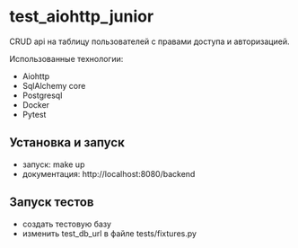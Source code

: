 # test_aiohttp_junior

CRUD api на таблицу пользователей с правами доступа и авторизацией.

Использованные технологии:
- Aiohttp
- SqlAlchemy core
- Postgresql
- Docker
- Pytest

## Установка и запуск

- запуск: make up
- документация: http://localhost:8080/backend

## Запуск тестов

- создать тестовую базу
- изменить test_db_url в файле tests/fixtures.py
